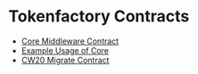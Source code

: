 # Tokenfactory Contracts

- [Core Middleware Contract](./contracts/tokenfactory_core/)
- [Example Usage of Core](./contracts/tf_example/)
- [CW20 Migrate Contract](https://github.com/CosmosContracts/tokenfactory-contracts/tree/main/contracts/migrate)
